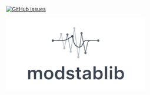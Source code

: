 <!-- [![PyPi]()]() -->
[![GitHub issues](https://img.shields.io/badge/issue_tracking-github-blue.svg)](https://github.com/faridrodriguez/model-stability/issues)

<img src="assets/logo.svg" alt="logo" width="75%">
